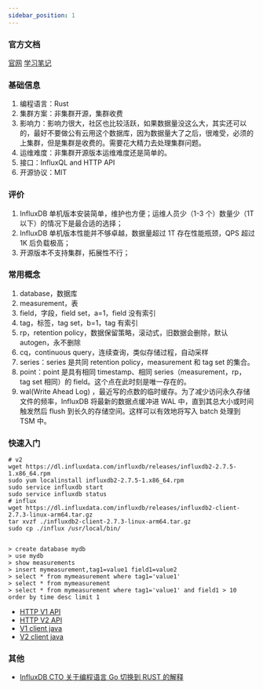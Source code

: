 ```yaml
---
sidebar_position: 1
---
```


### 官方文档

[官网](https://www.influxdata.com/)
[学习笔记](https://blog.csdn.net/vtnews/article/details/80197045)

### 基础信息

1. 编程语言：Rust
2. 集群方案：非集群开源，集群收费
3. 影响力：影响力很大，社区也比较活跃，如果数据量没这么大，其实还可以的，最好不要做公有云用这个数据库，因为数据量大了之后，很难受，必须的上集群，但是集群是收费的。需要花大精力去处理集群问题。
4. 运维难度：非集群开源版本运维难度还是简单的。
5. 接口：InfluxQL and HTTP API
6. 开源协议：MIT

### 评价

1. InfluxDB 单机版本安装简单，维护也方便；运维人员少（1-3 个）数量少（1T 以下）的情况下是最合适的选择；
2. InfluxDB 单机版本性能并不够卓越，数据量超过 1T 存在性能瓶颈，QPS 超过 1K 后负载极高；
3. 开源版本不支持集群，拓展性不行；

### 常用概念

1. database，数据库
2. measurement，表
3. field，字段，field set，a=1，field 没有索引
4. tag，标签，tag set，b=1，tag 有索引
5. rp，retention policy，数据保留策略，滚动式，旧数据会删除，默认 autogen，永不删除
6. cq，continuous query，连续查询，类似存储过程，自动采样
7. series：series 是共同 retention policy，measurement 和 tag set 的集合。
8. point：point 是具有相同 timestamp、相同 series（measurement，rp，tag set 相同）的 field。这个点在此时刻是唯一存在的。
9. wal(Write Ahead Log) ，最近写的点数的临时缓存。为了减少访问永久存储文件的频率，InfluxDB 将最新的数据点缓冲进 WAL 中，直到其总大小或时间触发然后 flush 到长久的存储空间。这样可以有效地将写入 batch 处理到 TSM 中。

### 快速入门

```shell
# v2
wget https://dl.influxdata.com/influxdb/releases/influxdb2-2.7.5-1.x86_64.rpm
sudo yum localinstall influxdb2-2.7.5-1.x86_64.rpm
sudo service influxdb start
sudo service influxdb status
# influx
wget https://dl.influxdata.com/influxdb/releases/influxdb2-client-2.7.3-linux-arm64.tar.gz
tar xvzf ./influxdb2-client-2.7.3-linux-arm64.tar.gz
sudo cp ./influx /usr/local/bin/


> create database mydb
> use mydb
> show measurements
> insert mymeasurement,tag1=value1 field1=value2
> select * from mymeasurement where tag1='value1'
> select * from mymeasurement
> select * from mymeasurement where tag1='value1' and field1 > 10 order by time desc limit 1
```

- [HTTP V1 API](https://docs.influxdata.com/influxdb/v1/tools/api/)
- [HTTP V2 API](https://docs.influxdata.com/influxdb/v2/api/)
- [V1 client java](https://github.com/influxdata/influxdb-java?tab=readme-ov-file)
- [V2 client java](https://github.com/influxdata/influxdb-client-java)

### 其他

- [InfluxDB CTO 关于编程语言 Go 切换到 RUST 的解释](https://old.reddit.com/r/rust/comments/16v13l5/influxdb_officially_made_the_switch_from_go_rust/)

